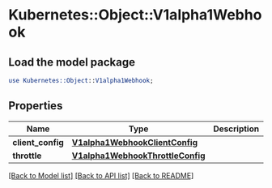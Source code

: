 # Kubernetes::Object::V1alpha1Webhook

## Load the model package
```perl
use Kubernetes::Object::V1alpha1Webhook;
```

## Properties
Name | Type | Description | Notes
------------ | ------------- | ------------- | -------------
**client_config** | [**V1alpha1WebhookClientConfig**](V1alpha1WebhookClientConfig.md) |  | 
**throttle** | [**V1alpha1WebhookThrottleConfig**](V1alpha1WebhookThrottleConfig.md) |  | [optional] 

[[Back to Model list]](../README.md#documentation-for-models) [[Back to API list]](../README.md#documentation-for-api-endpoints) [[Back to README]](../README.md)


